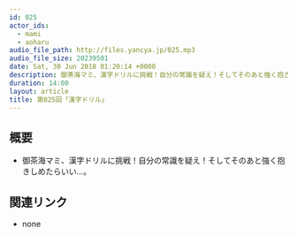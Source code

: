 ```yaml
---
id: 025
actor_ids:
  - mami
  - aoharu
audio_file_path: http://files.yancya.jp/025.mp3
audio_file_size: 20239501
date: Sat, 30 Jun 2018 01:20:14 +0000
description: 御茶海マミ、漢字ドリルに挑戦！自分の常識を疑え！そしてそのあと強く抱きしめたらいい…。
duration: 14:00
layout: article
title: 第025回「漢字ドリル」
---
```

## 概要

* 御茶海マミ、漢字ドリルに挑戦！自分の常識を疑え！そしてそのあと強く抱きしめたらいい…。

## 関連リンク

* none
